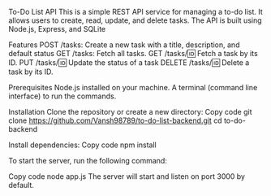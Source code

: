 To-Do List API
This is a simple REST API service for managing a to-do list. It allows users to create, read, update, and delete tasks. The API is built using Node.js, Express, and SQLite 

Features
POST /tasks: Create a new task with a title, description, and default status 
GET /tasks: Fetch all tasks.
GET /tasks/:id: Fetch a task by its ID.
PUT /tasks/:id: Update the status of a task 
DELETE /tasks/:id: Delete a task by its ID.


Prerequisites
Node.js installed on your machine.
A terminal (command line interface) to run the commands.

Installation
Clone the repository or create a new directory:
Copy code
git clone https://github.com/Vansh98789/to-do-list-backend.git
cd to-do-backend

Install dependencies:
Copy code
npm install

To start the server, run the following command:

Copy code
node app.js
The server will start and listen on port 3000 by default.

